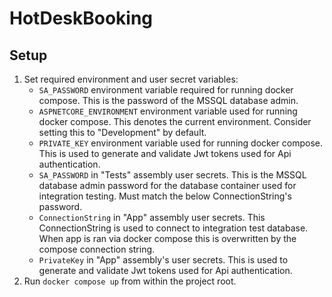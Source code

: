 # HotDeskBooking
## Setup
1. Set required environment and user secret variables:
    - `SA_PASSWORD` environment variable required for running docker compose. This is the password of the MSSQL database admin.
    - `ASPNETCORE_ENVIRONMENT` environment variable used for running docker compose. This denotes the current environment. Consider setting this to "Development" by default.
    - `PRIVATE_KEY` environment variable used for running docker compose. This is used to generate and validate Jwt tokens used for Api authentication.
    - `SA_PASSWORD` in "Tests" assembly user secrets. This is the MSSQL database admin password for the database container used for integration testing. Must match the below ConnectionString's password.
    - `ConnectionString` in "App" assembly user secrets. This ConnectionString is used to connect to integration test database. When app is ran via docker compose this is overwritten by the compose connection string.
    - `PrivateKey` in "App" assembly's user secrets. This is used to generate and validate Jwt tokens used for Api authentication.
2. Run `docker compose up` from within the project root.